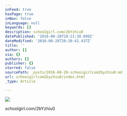 ```yaml
---
inFeed: true
hasPage: true
inNav: false
inLanguage: null
keywords: []
description: schooIgirl.com/2bYzhiu0
datePublished: '2016-08-28T20:21:30.099Z'
dateModified: '2016-08-28T20:20:42.437Z'
title: ''
author: []
via: {}
authors: []
publisher: {}
starred: false
sourcePath: _posts/2016-08-28-schooigirlcom2byzhiu0.md
url: schooigirlcom2byzhiu0/index.html
_type: Article

---
```

![](https://the-grid-user-content.s3-us-west-2.amazonaws.com/ddc4c267-4b16-4c67-b796-3d40d2ed476c.jpg)

schooIgirl.com/2bYzhiu0